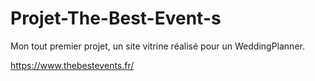 # Projet-The-Best-Event-s
Mon tout premier projet, un site vitrine réalisé pour un WeddingPlanner.

https://www.thebestevents.fr/
